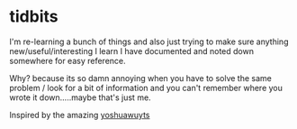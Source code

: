 # tidbits
I'm re-learning a bunch of things and also just trying to make sure anything new/useful/interesting I learn I have documented and noted down somewhere for easy reference.

Why? because its so damn annoying when you have to solve the same problem / look for a bit of information and you can't remember where you wrote it down.....maybe that's just me.

Inspired by the amazing [yoshuawuyts](https://github.com/yoshuawuyts/knowledge)
